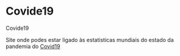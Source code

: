 # Covide19

 Covide19

Site onde podes estar ligado às estatisticas mundiais do estado da pandemia do [Covid19](https://covide19.netlify.app/)